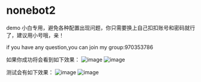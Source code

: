 # nonebot2
demo
小白专用，避免各种配置出现问题，你只需要换上自己扣扣账号和密码就行了，建议用小号哦，亲！

if you have any question,you can join my group:970353786

如果你成功将会看到如下效果：
![image](https://user-images.githubusercontent.com/62045791/117101420-c9ff6100-ada8-11eb-8f5a-5592f361cbb4.png)
![image](https://user-images.githubusercontent.com/62045791/117101434-d1bf0580-ada8-11eb-80a5-6c9deece4edc.png)

测试会有如下效果：
![image](https://user-images.githubusercontent.com/62045791/117101513-f2875b00-ada8-11eb-8fcd-d6b062876d5f.png)
![image](https://user-images.githubusercontent.com/62045791/117101537-ff0bb380-ada8-11eb-9a14-401821ec5f85.png)
